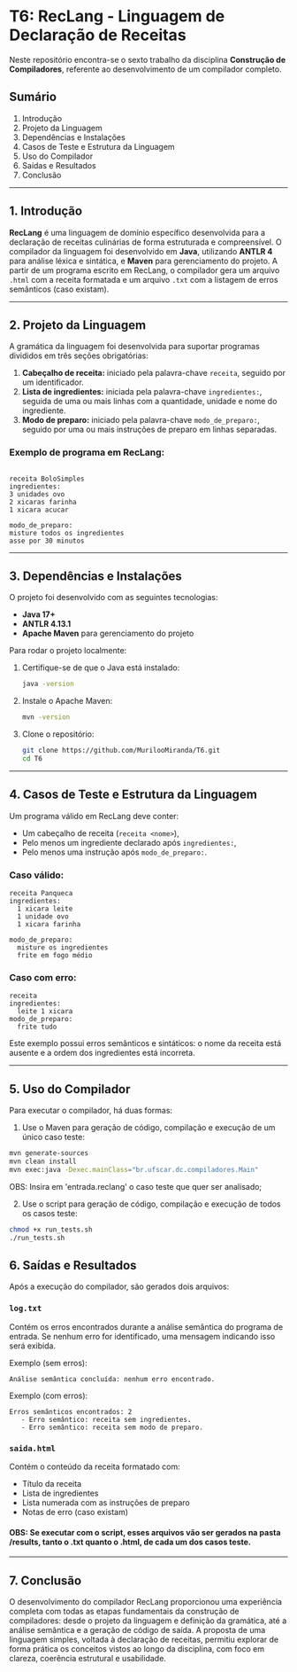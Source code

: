 # T6: RecLang - Linguagem de Declaração de Receitas

Neste repositório encontra-se o sexto trabalho da disciplina **Construção de Compiladores**, referente ao desenvolvimento de um compilador completo.

## Sumário

  1. Introdução
  2. Projeto da Linguagem
  3. Dependências e Instalações
  4. Casos de Teste e Estrutura da Linguagem
  5. Uso do Compilador
  6. Saídas e Resultados
  7. Conclusão

---

## 1. Introdução

**RecLang** é uma linguagem de domínio específico desenvolvida para a declaração de receitas culinárias de forma estruturada e compreensível. O compilador da linguagem foi desenvolvido em **Java**, utilizando **ANTLR 4** para análise léxica e sintática, e **Maven** para gerenciamento do projeto. A partir de um programa escrito em RecLang, o compilador gera um arquivo `.html` com a receita formatada e um arquivo `.txt` com a listagem de erros semânticos (caso existam).

---

## 2. Projeto da Linguagem

A gramática da linguagem foi desenvolvida para suportar programas divididos em três seções obrigatórias:

1. **Cabeçalho de receita:** iniciado pela palavra-chave `receita`, seguido por um identificador.
2. **Lista de ingredientes:** iniciada pela palavra-chave `ingredientes:`, seguida de uma ou mais linhas com a quantidade, unidade e nome do ingrediente.
3. **Modo de preparo:** iniciado pela palavra-chave `modo_de_preparo:`, seguido por uma ou mais instruções de preparo em linhas separadas.

### Exemplo de programa em RecLang:

```

receita BoloSimples
ingredientes:
3 unidades ovo
2 xicaras farinha
1 xicara acucar

modo_de_preparo:
misture todos os ingredientes
asse por 30 minutos

````

---

## 3. Dependências e Instalações

O projeto foi desenvolvido com as seguintes tecnologias:

- **Java 17+**
- **ANTLR 4.13.1**
- **Apache Maven** para gerenciamento do projeto

Para rodar o projeto localmente:

1. Certifique-se de que o Java está instalado:
   ```bash
   java -version
    ````

2. Instale o Apache Maven:

   ```bash
   mvn -version
   ```

3. Clone o repositório:

   ```bash
   git clone https://github.com/MurilooMiranda/T6.git
   cd T6
   ```
---

## 4. Casos de Teste e Estrutura da Linguagem

Um programa válido em RecLang deve conter:

* Um cabeçalho de receita (`receita <nome>`),
* Pelo menos um ingrediente declarado após `ingredientes:`,
* Pelo menos uma instrução após `modo_de_preparo:`.

### Caso válido:

```
receita Panqueca
ingredientes:
  1 xicara leite
  1 unidade ovo
  1 xicara farinha

modo_de_preparo:
  misture os ingredientes
  frite em fogo médio
```

### Caso com erro:

```
receita
ingredientes:
  leite 1 xicara
modo_de_preparo:
  frite tudo
```

Este exemplo possui erros semânticos e sintáticos: o nome da receita está ausente e a ordem dos ingredientes está incorreta.

---

## 5. Uso do Compilador

Para executar o compilador, há duas formas:

1. Use o Maven para geração de código, compilação e execução de um único caso teste:

  ```bash
  mvn generate-sources
  mvn clean install
  mvn exec:java -Dexec.mainClass="br.ufscar.dc.compiladores.Main"

  ```
  OBS: Insira em 'entrada.reclang' o caso teste que quer ser analisado;

2. Use o script para geração de código, compilação e execução de todos os casos teste: 

  ```bash
  chmod +x run_tests.sh                                          
  ./run_tests.sh

  ```


## 6. Saídas e Resultados

Após a execução do compilador, são gerados dois arquivos:

### `log.txt`

Contém os erros encontrados durante a análise semântica do programa de entrada. Se nenhum erro for identificado, uma mensagem indicando isso será exibida.

Exemplo (sem erros):

```
Análise semântica concluída: nenhum erro encontrado.
```

Exemplo (com erros):

```
Erros semânticos encontrados: 2
   - Erro semântico: receita sem ingredientes.
   - Erro semântico: receita sem modo de preparo.

```

### `saida.html`

Contém o conteúdo da receita formatado com:

* Título da receita
* Lista de ingredientes
* Lista numerada com as instruções de preparo
* Notas de erro (caso existam)

#### OBS: **Se executar com o script, esses arquivos vão ser gerados na pasta /results, tanto o .txt quanto o .html, de cada um dos casos teste.**
---

## 7. Conclusão

O desenvolvimento do compilador RecLang proporcionou uma experiência completa com todas as etapas fundamentais da construção de compiladores: desde o projeto da linguagem e definição da gramática, até a análise semântica e a geração de código de saída. A proposta de uma linguagem simples, voltada à declaração de receitas, permitiu explorar de forma prática os conceitos vistos ao longo da disciplina, com foco em clareza, coerência estrutural e usabilidade.


